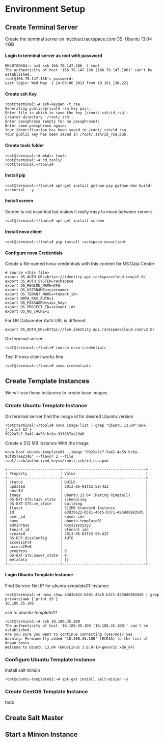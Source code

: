# Environment Setup


## Create Terminal Server

Create the terminal server on mycloud.rackspace.com
OS: Ubuntu 13.04 4GB

#### Login to terminal server as root with password

    MK40T8DKQ4:~ oz$ ssh 166.78.147.186 -l root
    The authenticity of host '166.78.147.186 (166.78.147.186)' can't be established.
    root@166.78.147.186's password:
    Last login: Wed May  1 14:03:06 2013 from 10.181.130.221

#### Create ssh Key

    root@terminal:~# ssh-keygen -t rsa
    Generating public/private rsa key pair.
    Enter file in which to save the key (/root/.ssh/id_rsa):
    Created directory '/root/.ssh'.
    Enter passphrase (empty for no passphrase):
    Enter same passphrase again:
    Your identification has been saved in /root/.ssh/id_rsa.
    Your public key has been saved in /root/.ssh/id_rsa.pub.

#### Create tools folder

    root@terminal:~# mkdir tools
    root@terminal:~# cd tools/
    root@terminal:~/tools#

#### Install pip

    root@terminal:~/tools# apt-get install python-pip python-dev build-essential  -y

#### Install screen

Screen is not essential but makes it really easy to move between servers

    root@terminal:~/tools# apt-get install screen

#### Install nova client

    root@terminal:~/tools# pip install rackspace-novaclient

#### Configure nova Credentials

Create a file named nova-credentials with this content for US Data Center:

    # source <this file>
    export OS_AUTH_URL=https://identity.api.rackspacecloud.com/v2.0/
    export OS_AUTH_SYSTEM=rackspace
    export OS_REGION_NAME=DFW
    export OS_USERNAME=<username>
    export OS_TENANT_NAME=<tenant_id>
    export NOVA_RAX_AUTH=1
    export OS_PASSWORD=<api_key>
    export OS_PROJECT_ID=<tenant_id>
    export OS_NO_CACHE=1

For UK Datacenter Auth URL is different

    export OS_AUTH_URL=https://lon.identity.api.rackspacecloud.com/v2.0/

On terminal server

    root@terminal:~/tools# source nova-credentials

Test If nova client works fine

    root@terminal:~/tools# nova credentials


## Create Template Instances

We will use these instances to create base images.

### Create Ubuntu Template Instance

On terminal server find the image id for desired Ubuntu version

    root@terminal:~/tools# nova image-list | grep "Ubuntu 13.04"|awk {'print $2'}
    9922a7c7-5a42-4a56-bc6a-93f857ae2346

Create a 512 MB Instance With the Image

    nova boot ubuntu-template01 --image "9922a7c7-5a42-4a56-bc6a-93f857ae2346" --flavor 2 --file root/.ssh/authorized_keys=/root/.ssh/id_rsa.pub

    +------------------------+--------------------------------------+
    | Property               | Value                                |
    +------------------------+--------------------------------------+
    | status                 | BUILD                                |
    | updated                | 2013-05-01T15:58:42Z                 |
    | hostId                 |                                      |
    | image                  | Ubuntu 13.04 (Raring Ringtail)       |
    | OS-EXT-STS:task_state  | scheduling                           |
    | OS-EXT-STS:vm_state    | building                             |
    | flavor                 | 512MB Standard Instance              |
    | id                     | e3d3b622-b501-46c5-b371-4269d69835d5 |
    | user_id                | <user id>                            |
    | name                   | ubuntu-template01                    |
    | adminPass              | Rxyzysyzyzy2                         |
    | tenant_id              | <tenant id>                          |
    | created                | 2013-05-01T15:58:42Z                 |
    | OS-DCF:diskConfig      | AUTO                                 |
    | accessIPv4             |                                      |
    | accessIPv6             |                                      |
    | progress               | 0                                    |
    | OS-EXT-STS:power_state | 0                                    |
    | metadata               | {}                                   |
    +------------------------+--------------------------------------+

#### Login Ubuntu Template Instance

Find Service Net IP for _ubuntu-template01_ Instance

    root@terminal:~# nova show e3d3b622-b501-46c5-b371-4269d69835d5 | grep private|awk {'print $5'}
    10.180.35.100

ssh to _ubuntu-template01_

    root@terminal:~# ssh 10.180.35.100
    The authenticity of host '10.180.35.100 (10.180.35.100)' can't be established.
    Are you sure you want to continue connecting (yes/no)? yes
    Warning: Permanently added '10.180.35.100' (ECDSA) to the list of known hosts.
    Welcome to Ubuntu 13.04 (GNU/Linux 3.8.0-19-generic x86_64)

### Configure Ubuntu Template Instance

Install salt minion

    root@ubuntu-template01:~# apt-get install salt-minion -y

### Create CentOS Template Instance
 todo


## Create Salt Master


## Start a Minion Instance 
